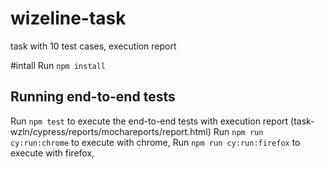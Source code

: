 # wizeline-task
task with 10 test cases, execution report

#intall
Run `npm install`

## Running end-to-end tests

Run `npm test` to execute the end-to-end tests with execution report (task-wzln/cypress/reports/mochareports/report.html)
Run `npm run cy:run:chrome` to execute with chrome,
Run `npm run cy:run:firefox` to execute with firefox,


